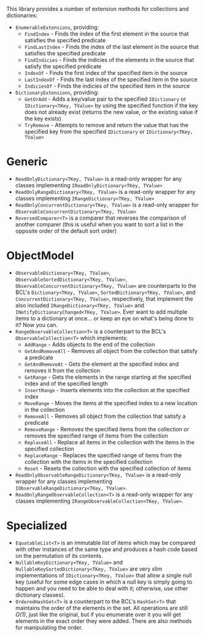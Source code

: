 This library provides a number of extension methods for collections and dictionaries:

* `EnumerableExtensions`, providing:
  * `FindIndex` - Finds the index of the first element in the source that satisfies the specified predicate
  * `FindLastIndex` - Finds the index of the last element in the source that satisfies the specified predicate
  * `FindIndicies` - Finds the indicies of the elements in the source that satisfy the specified predicate
  * `IndexOf` - Finds the first index of the specified item in the source
  * `LastIndexOf` - Finds the last index of the specified item in the source
  * `IndiciesOf` - Finds the indicies of the specified item in the source
* `DictionaryExtensions`, providing:
  * `GetOrAdd` - Adds a key/value pair to the specified `IDictionary` or `IDictionary<TKey, TValue>` by using the specified function if the key does not already exist (returns the new value, or the existing value if the key exists)
  * `TryRemove` - Attempts to remove and return the value that has the specified key from the specified `IDictionary` or `IDictionary<TKey, TValue>`

# Generic
* `ReadOnlyDictionary<TKey, TValue>` is a read-only wrapper for any classes implementing `IReadOnlyDictionary<TKey, TValue>`
* `ReadOnlyRangeDictionary<TKey, TValue>` is a read-only wrapper for any classes implementing `IRangeDictionary<TKey, TValue>`
* `ReadOnlyConcurrentDictionary<TKey, TValue>` is a read-only wrapper for `ObservableConcurrentDictionary<TKey, TValue>`
* `ReversedComparer<T>` is a comparer that reverses the comparison of another comparer (this is useful when you want to sort a list in the opposite order of the default sort order)

# ObjectModel
* `ObservableDictionary<TKey, TValue>`, `ObservableSortedDictionary<TKey, TValue>`, `ObservableConcurrentDictionary<TKey, TValue>` are counterparts to the BCL's `Dictionary<TKey, TValue>`, `SortedDictionary<TKey, TValue>`, and `ConcurrentDictionary<TKey, TValue>`, respectively, that implement the also included `IRangeDictionary<TKey, TValue>` and `INotifyDictionaryChanged<TKey, TValue>`. Ever want to add multiple items to a dictionary at once... or keep an eye on what's being done to it? Now you can.
* `RangeObservableCollection<T>` is a counterpart to the BCL's `ObservableCollection<T>` which implements:
  * `AddRange` - Adds objects to the end of the collection
  * `GetAndRemoveAll` - Removes all object from the collection that satisfy a predicate
  * `GetAndRemoveAt` - Gets the element at the specified index and removes it from the collection
  * `GetRange` - Gets the elements in the range starting at the specified index and of the specified length
  * `InsertRange` - Inserts elements into the collection at the specified index
  * `MoveRange` - Moves the items at the specified index to a new location in the collection
  * `RemoveAll` - Removes all object from the collection that satisfy a predicate
  * `RemoveRange` - Removes the specified items from the collection *or* removes the specified range of items from the collection
  * `ReplaceAll` - Replace all items in the collection with the items in the specified collection
  * `ReplaceRange` - Replaces the specified range of items from the collection with the items in the specified collection
  * `Reset` - Resets the collection with the specified collection of items
* `ReadOnlyObservableRangeDictionary<TKey, TValue>` is a read-only wrapper for any classes implementing `IObservableRangeDictionary<TKey, TValue>`.
* `ReadOnlyRangeObservableCollection<T>` is a read-only wrapper for any classes implementing `IRangeObservableCollection<TKey, TValue>`.

# Specialized
* `EquatableList<T>` is an immutable list of items which may be compared with other instances of the same type and produces a hash code based on the permutation of its contents.
* `NullableKeyDictionary<TKey, TValue>` and `NullableKeySortedDictionary<TKey, TValue>` are very slim implementations of `IDictionary<TKey, TValue>` that allow a single null key (useful for some edge cases in which a null key is simply going to happen and you need to be able to deal with it; otherwise, use other dictionary classes).
* `OrderedHashSet<T>` is a counterpart to the BCL's `HashSet<T>` that maintains the order of the elements in the set. All operations are still *O(1)*, just like the original, but if you enumerate over it you will get elements in the exact order they were added. There are also methods for manipulating the order.